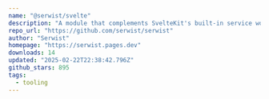 ```yaml
---
name: "@serwist/svelte"
description: "A module that complements SvelteKit's built-in service worker support."
repo_url: "https://github.com/serwist/serwist"
author: "Serwist"
homepage: "https://serwist.pages.dev"
downloads: 14
updated: "2025-02-22T22:38:42.796Z"
github_stars: 895
tags: 
  - tooling
---
```

